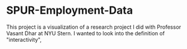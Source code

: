 # SPUR-Employment-Data

This project is a visualization of a research project I did with Professor Vasant Dhar at NYU Stern. I wanted to look into the
definition of "interactivity", 
